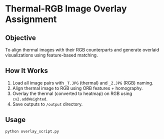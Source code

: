 # Thermal-RGB Image Overlay Assignment

## Objective
To align thermal images with their RGB counterparts and generate overlaid visualizations using feature-based matching.

## How It Works
1. Load all image pairs with `_T.JPG` (thermal) and `_Z.JPG` (RGB) naming.
2. Align thermal image to RGB using ORB features + homography.
3. Overlay the thermal (converted to heatmap) on RGB using `cv2.addWeighted`.
4. Save outputs to `/output` directory.

## Usage
```bash
python overlay_script.py
